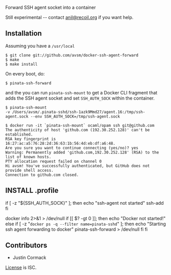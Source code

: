 Forward SSH agent socket into a container

Still experimental -- contact anil@recoil.org if you want help.

## Installation

Assuming you have a `/usr/local`

```
$ git clone git://github.com/avsm/docker-ssh-agent-forward
$ make
$ make install
```

On every boot, do:

```
$ pinata-ssh-forward
```

and the you can run `pinata-ssh-mount` to get a Docker CLI fragment
that adds the SSH agent socket and set `SSH_AUTH_SOCK` within the container.

```
$ pinata-ssh-mount 
-v /Users/avsm/.pinata-sshd/ssh-1azk9Mmd27/agent.16:/tmp/ssh-agent.sock --env SSH_AUTH_SOCK=/tmp/ssh-agent.sock

$ docker run -it `pinata-ssh-mount` ocaml/opam ssh git@github.com
The authenticity of host 'github.com (192.30.252.128)' can't be established.
RSA key fingerprint is 16:27:ac:a5:76:28:2d:36:63:1b:56:4d:eb:df:a6:48.
Are you sure you want to continue connecting (yes/no)? yes
Warning: Permanently added 'github.com,192.30.252.128' (RSA) to the list of known hosts.
PTY allocation request failed on channel 0
Hi avsm! You've successfully authenticated, but GitHub does not provide shell access.
Connection to github.com closed.
```


## INSTALL .profile
if [ -z "${SSH_AUTH_SOCK}" ]; then
        echo "ssh-agent not started"
        ssh-add
fi

docker info 2>&1 > /dev/null
if [[ $? -gt 0 ]]; then
        echo "Docker not started!"
else
        if [ -z "`docker ps -q --filter name=pinata-sshd`" ]; then
                echo "Starting ssh agent forwarding to docker"
                pinata-ssh-forward > /dev/null
        fi
fi


## Contributors

* Justin Cormack

[License](LICENSE.md) is ISC.
